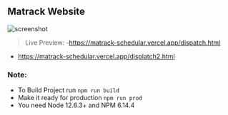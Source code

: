 Matrack Website
----

![screenshot](https://user-images.githubusercontent.com/37496983/84051194-64ee9000-a9cc-11ea-9cde-71db1c7167f1.png)

> Live Preview:
-https://matrack-schedular.vercel.app/dispatch.html
- https://matrack-schedular.vercel.app/displatch2.html

### Note:
- To Build Project run `npm run build`
- Make it ready for production `npm run prod`
- You need Node 12.6.3+ and NPM 6.14.4 
